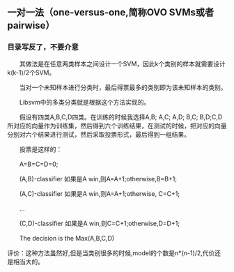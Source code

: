 ## 一对一法（one-versus-one,简称OVO SVMs或者pairwise）

### 目录写反了，不要介意



　　其做法是在任意两类样本之间设计一个SVM，因此k个类别的样本就需要设计k(k-1)/2个SVM。

　　当对一个未知样本进行分类时，最后得票最多的类别即为该未知样本的类别。

　　Libsvm中的多类分类就是根据这个方法实现的。

　　假设有四类A,B,C,D四类。在训练的时候我选择A,B; A,C; A,D; B,C; B,D;C,D所对应的向量作为训练集，然后得到六个训练结果，在测试的时候，把对应的向量分别对六个结果进行测试，然后采取投票形式，最后得到一组结果。

　　投票是这样的：

　　A=B=C=D=0;

　　(A,B)-classifier 如果是A win,则A=A+1;otherwise,B=B+1;

　　(A,C)-classifier 如果是A win,则A=A+1;otherwise, C=C+1;

　　...

　　(C,D)-classifier 如果是A win,则C=C+1;otherwise,D=D+1;

　　The decision is the Max(A,B,C,D)

评价：这种方法虽然好,但是当类别很多的时候,model的个数是n*(n-1)/2,代价还是相当大的。